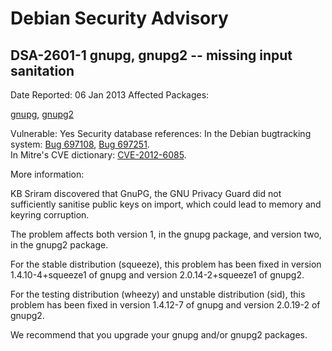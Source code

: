 
Debian Security Advisory
========================


DSA-2601-1 gnupg, gnupg2 -- missing input sanitation
----------------------------------------------------



Date Reported:
06 Jan 2013
Affected Packages:

[gnupg](https://packages.debian.org/src:gnupg), [gnupg2](https://packages.debian.org/src:gnupg2)

Vulnerable:
Yes
Security database references:
In the Debian bugtracking system: [Bug 697108](https://bugs.debian.org/cgi-bin/bugreport.cgi?bug=697108), [Bug 697251](https://bugs.debian.org/cgi-bin/bugreport.cgi?bug=697251).  
In Mitre's CVE dictionary: [CVE-2012-6085](https://security-tracker.debian.org/tracker/CVE-2012-6085).  

More information:

KB Sriram discovered that GnuPG, the GNU Privacy Guard did not
sufficiently sanitise public keys on import, which could lead to
memory and keyring corruption.


The problem affects both version 1, in the gnupg package, and
version two, in the gnupg2 package.


For the stable distribution (squeeze), this problem has been fixed in
version 1.4.10-4+squeeze1 of gnupg and version 2.0.14-2+squeeze1 of
gnupg2.


For the testing distribution (wheezy) and unstable distribution (sid),
this problem has been fixed in version 1.4.12-7 of gnupg and
version 2.0.19-2 of gnupg2.


We recommend that you upgrade your gnupg and/or gnupg2 packages.





